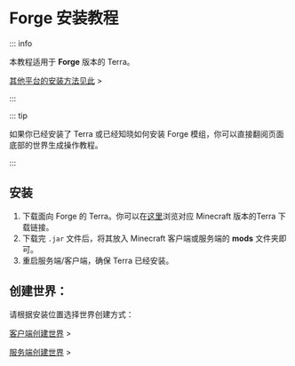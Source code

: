 # Forge 安装教程

::: info

本教程适用于 **Forge** 版本的 Terra。

[其他平台的安装方法见此](getting-started.md) >

:::

::: tip

如果你已经安装了 Terra 或已经知晓如何安装 Forge 模组，你可以直接翻阅页面底部的世界生成操作教程。

:::

## 安装

1. 下载面向 Forge 的 Terra。你可以在[这里](getting-started.versions.md)浏览对应 Minecraft 版本的Terra 下载链接。
2. 下载完 `.jar` 文件后，将其放入 Minecraft 客户端或服务端的 **mods** 文件夹即可。
3. 重启服务端/客户端，确保 Terra 已经安装。

## 创建世界：

请根据安装位置选择世界创建方式：

[客户端创建世界](getting-started.Forge-forge-and-quilt-client-world-creation.md) >

[服务端创建世界](getting-started.Forge-forge-and-quilt-server-world-creation.md) >
